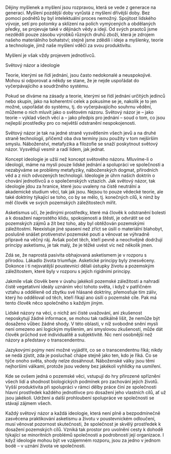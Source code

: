 Dějiny myšlenek a myšlení jsou rozpravou, <prosody rate="95%">která se vede z generace na generaci.</prosody> Myšlení pozdější doby vyrůstá z myšlení dřívější doby. <break time="0.3s"/> Bez pomoci podnětů by byl intelektuální proces nemožný. <break time="0.4s"/> <prosody rate="90%">Spojitost lidského vývoje, setí pro potomky a sklízení na polích vymýcených a obdělaných předky, se projevuje také v dějinách vědy a idejí.</prosody> Od svých praotců jsme nezdědili pouze zásobu výrobků různých druhů zboží, která je zdrojem našeho materiálního bohatství; <break time="0.3s"/> stejně jsme zdědili i <emphasis level="moderate">ideje a myšlenky, teorie a technologie</emphasis>, jimž naše myšlení vděčí za svou produktivitu.

<!-- [AUDIO: .data/4-markdown-chunks-optimized/chapter_38d_paragraph_1.mp3 -->

<prosody rate="95%">Myšlení je však vždy projevem <emphasis level="strong">jednotlivců</emphasis>.</prosody>

<!-- [AUDIO: .data/4-markdown-chunks-optimized/chapter_38d_paragraph_2.mp3 -->

<prosody volume="+2dB" rate="90%">Světový názor a ideologie</prosody>

<!-- [AUDIO: .data/4-markdown-chunks-optimized/chapter_38d_paragraph_3.mp3 -->

Teorie, kterými se řídí jednání, jsou často nedokonalé a neuspokojivé. <break time="0.3s"/> Mohou si odporovat a někdy se stane, že je nejde uspořádat do vyčerpávajícího a soudržného systému.

<!-- [AUDIO: .data/4-markdown-chunks-optimized/chapter_38d_paragraph_4.mp3 -->

<prosody rate="95%">Pokud se díváme na zásady a teorie, kterými se řídí jednání určitých jedinců nebo skupin, jako na koherentní celek a pokusíme se je, nakolik je to jen možné, uspořádat do systému, tj. do vyčerpávajícího souhrnu vědění,</prosody> můžeme o nich mluvit jako o <emphasis level="moderate">světovém názoru</emphasis>. <break time="0.3s"/> Světový názor je – jako teorie – výklad všech věcí a – jako předpis pro jednání – soud o tom, co jsou nejlepší prostředky pro co největší odstranění nespokojenosti.

<!-- [AUDIO: .data/4-markdown-chunks-optimized/chapter_38d_paragraph_5.mp3 -->

Světový názor je tak na jedné straně <emphasis level="moderate">vysvětlením všech jevů</emphasis> a na druhé straně <emphasis level="moderate">technologií</emphasis>, přičemž oba dva termíny jsou použity v tom nejširším smyslu. <break time="0.3s"/> <prosody rate="95%">Náboženství, metafyzika a filozofie se snaží poskytnout světový názor. Vysvětlují vesmír a radí lidem, jak jednat.</prosody>

<!-- [AUDIO: .data/4-markdown-chunks-optimized/chapter_38d_paragraph_6.mp3 -->

Koncept <emphasis level="moderate">ideologie</emphasis> je užší než koncept světového názoru. <break time="0.3s"/> Mluvíme-li o ideologii, máme na mysli pouze lidské jednání a spolupráci ve společnosti a nezabýváme se problémy metafyziky, náboženských dogmat, přírodních věd a z nich odvozených technologií. <break time="0.4s"/> <prosody rate="95%">Ideologie je úhrn našich doktrín o chování jednotlivců a o společenských vztazích.</prosody> <break time="0.3s"/> Jak světový názor, tak ideologie jdou za hranice, které jsou uvaleny na čistě neutrální a akademické studium věcí, tak jak jsou. <break time="0.3s"/> Nejsou to pouze vědecké teorie, ale také <emphasis level="moderate">doktríny týkající se toho, co by se mělo</emphasis>, tj. konečných cílů, k nimž by měl člověk ve svých pozemských záležitostech mířit.

<!-- [AUDIO: .data/4-markdown-chunks-optimized/chapter_38d_paragraph_7.mp3 -->

<emphasis level="moderate">Asketismus</emphasis> učí, že jedinými prostředky, které má člověk k odstranění bolesti a k dosažení naprostého klidu, spokojenosti a štěstí, je <prosody rate="90%">odvrátit se od pozemských zájmů a žít bez toho, aby byl obtěžován pozemskými záležitostmi.</prosody> <break time="0.3s"/> Neexistuje jiné spasení než zříct se úsilí o materiální blahobyt, poslušně snášet protivenství pozemské pouti a věnovat se výhradně přípravě na věčný ráj. <break time="0.4s"/> Avšak počet těch, kteří pevně a neochvějně dodržují principy asketismu, je tak malý, že je těžké uvést víc než několik jmen.

<!-- [AUDIO: .data/4-markdown-chunks-optimized/chapter_38d_paragraph_8.mp3 -->

Zdá se, že naprostá pasivita obhajovaná asketismem je <emphasis level="moderate">v rozporu s přírodou</emphasis>. <break time="0.3s"/> <prosody rate="95%">Lákadlo života triumfuje.</prosody> <break time="0.3s"/> Asketické principy byly znesvěceny. <break time="0.3s"/> Dokonce i ti nejsvatější poustevníci dělali ústupky životu a pozemským záležitostem, které byly v rozporu s jejích rigidními principy.

<!-- [AUDIO: .data/4-markdown-chunks-optimized/chapter_38d_paragraph_9.mp3 -->

<prosody rate="95%">Jakmile však člověk bere v úvahu jakékoli pozemské záležitosti a nahradí čistě vegetativní ideály uznáním věcí tohoto světa, i když v patřičném vztahu a odděleně od zbytku své hlásané doktríny,</prosody> přemosťuje tím záliv, který ho odděloval od těch, kteří říkají ano úsilí o pozemské cíle. <break time="0.3s"/> Pak má tento člověk něco společného s každým jiným.

<!-- [AUDIO: .data/4-markdown-chunks-optimized/chapter_38d_paragraph_10.mp3 -->

Lidské názory na věci, o nichž ani čisté uvažování, ani zkušenost neposkytují žádné informace, se mohou tak radikálně lišit, že nemůže být dosaženo vůbec žádné shody. <break time="0.3s"/> <prosody rate="95%">V této oblasti, v níž svobodné snění mysli není omezeno ani logickým myšlením, ani smyslovou zkušeností, může dát člověk průchod své individualitě a subjektivitě.</prosody> <break time="0.3s"/> Nic není osobnější než názory a představy o transcendentnu.

<!-- [AUDIO: .data/4-markdown-chunks-optimized/chapter_38d_paragraph_11.mp3 -->

<prosody rate="95%">Jazykovými pojmy není možné vyjádřit, co se o transcendentnu říká; nikdy se nedá zjistit, zda je posluchač chápe stejně jako ten, kdo je říká.</prosody> <break time="0.3s"/> Co se týče onoho světa, shody nelze dosáhnout. <break time="0.3s"/> <emphasis level="moderate">Náboženské války jsou těmi nejhoršími válkami, protože jsou vedeny bez jakékoli vyhlídky na usmíření.</emphasis>

<!-- [AUDIO: .data/4-markdown-chunks-optimized/chapter_38d_paragraph_12.mp3 -->

Kde se ovšem jedná o pozemské věci, vstupují do hry přirozené spříznění všech lidí a shodnost biologických podmínek pro zachování jejich životů. <break time="0.4s"/> <prosody rate="90%">Vyšší produktivita při spolupráci v rámci dělby práce činí ze společnosti hlavní prostředek každého jednotlivce pro dosažení jeho vlastních cílů, ať už jsou jakékoli.</prosody> <break time="0.3s"/> Udržení a další prohloubení spolupráce ve společnosti se stávají zájmem všech.

<!-- [AUDIO: .data/4-markdown-chunks-optimized/chapter_38d_paragraph_13.mp3 -->

<prosody rate="95%">Každý světový názor a každá ideologie, která není plně a bezpodmínečně zasvěcena praktikování asketismu a životu v poustevnickém odloučení, musí věnovat pozornost skutečnosti, že společnost je skvělý prostředek k dosažení pozemských cílů.</prosody> <break time="0.3s"/> Vzniká tak prostor pro uvolnění cesty k dohodě týkající se minoritních problémů společnosti a podrobností její organizace. <break time="0.4s"/> <emphasis level="moderate">I když ideologie mohou být ve vzájemném rozporu, jsou za jedno v jednom bodě – v uznání života ve společnosti.</emphasis>

<!-- [AUDIO: .data/4-markdown-chunks-optimized/chapter_38d_paragraph_14.mp3 -->
